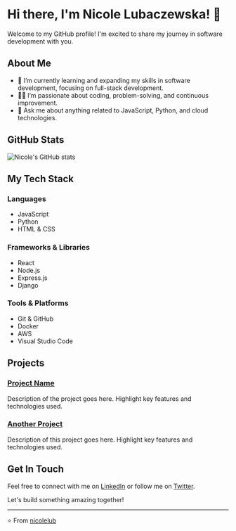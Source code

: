 # Hi there, I'm Nicole Lubaczewska! 👋

Welcome to my GitHub profile! I'm excited to share my journey in software development with you.

## About Me

- 🌱 I’m currently learning and expanding my skills in software development, focusing on full-stack development.
- 👨‍💻 I’m passionate about coding, problem-solving, and continuous improvement.
- 💬 Ask me about anything related to JavaScript, Python, and cloud technologies.

## GitHub Stats

![Nicole's GitHub stats](https://github-readme-stats.vercel.app/api?username=nicolelub&show_icons=true&theme=radical)

## My Tech Stack

### Languages

- JavaScript
- Python
- HTML & CSS

### Frameworks & Libraries

- React
- Node.js
- Express.js
- Django

### Tools & Platforms

- Git & GitHub
- Docker
- AWS
- Visual Studio Code

## Projects

### [Project Name](https://github.com/nicolelub/project-name)
Description of the project goes here. Highlight key features and technologies used.

### [Another Project](https://github.com/nicolelub/another-project)
Description of this project goes here. Highlight key features and technologies used.

## Get In Touch

Feel free to connect with me on [LinkedIn](https://www.linkedin.com/in/nicolelub) or follow me on [Twitter](https://twitter.com/nicolelub).

Let's build something amazing together!

---

⭐️ From [nicolelub](https://github.com/nicolelub)
